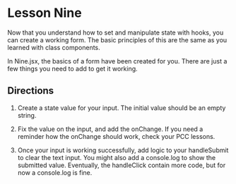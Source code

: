 # Lesson Nine

Now that you understand how to set and manipulate state with hooks, you can create a working form. The basic principles of this are the same as you learned with class components.

In Nine.jsx, the basics of a form have been created for you. There are just a few things you need to add to get it working. 

## Directions

1. Create a state value for your input. The initial value should be an empty string.

2. Fix the value on the input, and add the onChange. If you need a reminder how the onChange should work, check your PCC lessons.

3. Once your input is working successfully, add logic to your handleSubmit to clear the text input. You might also add a console.log to show the submitted value. Eventually, the handleClick contain more code, but for now a console.log is fine.
